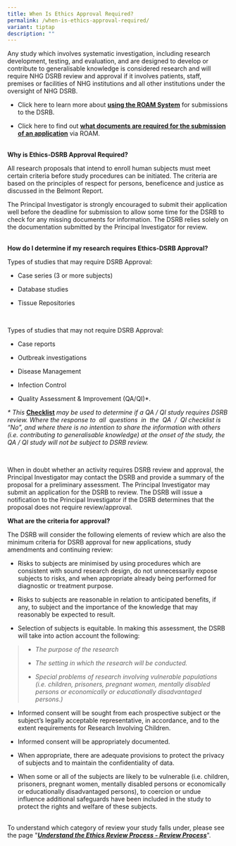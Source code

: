 ```yaml
---
title: When Is Ethics Approval Required?
permalink: /when-is-ethics-approval-required/
variant: tiptap
description: ""
---
```

<p>Any study which involves systematic investigation, including research
development, testing, and evaluation, and are designed to develop or contribute
to generalisable knowledge is considered research and will require NHG
DSRB review and approval if it involves patients, staff, premises or facilities
of NHG institutions and all other institutions under the oversight of NHG
DSRB.</p>
<ul data-tight="true" class="tight">
<li>
<p>Click here to learn more about&nbsp;<strong><a href="https://www.research.nhg.com.sg/wps/wcm/connect/romp/nhgromp/06+conducting+research/roam+intro" rel="noopener noreferrer nofollow" target="_blank"><u>using the ROAM System</u></a></strong> for
submissions to the DSRB.</p>
</li>
<li>
<p>Click here to find out&nbsp;<strong><a href="https://www.research.nhg.com.sg/wps/wcm/connect/7f0b6962-a62c-417e-99d5-0480a9e72948/Docs+required+for+DSRB+submission+v2.1_FINAL_301215.pdf?MOD=AJPERES&amp;CVID=ngbb8yU&amp;CVID=ngbb8yU" rel="noopener noreferrer nofollow" target="_blank"><u>what documents are required for the submission of an application</u></a></strong> via
ROAM.</p>
</li>
</ul>
<p>
<br><strong>Why is Ethics-DSRB Approval Required?</strong>
</p>
<p>All research proposals that intend to enroll human subjects must meet
certain criteria before study procedures can be initiated. The criteria
are based on the principles of respect for persons, beneficence and justice
as discussed in the Belmont Report.&nbsp;</p>
<p>The Principal Investigator is strongly encouraged to submit their application
well before the deadline for submission to allow some time for the DSRB
to check for any missing documents for information. The DSRB relies solely
on the documentation submitted by the Principal Investigator for review.</p>
<p>
<br><strong>How do I determine if my research requires Ethics-DSRB Approval?</strong>
</p>
<p>Types of studies that may require DSRB Approval:</p>
<ul data-tight="true" class="tight">
<li>
<p>Case series (3 or more subjects)</p>
</li>
<li>
<p>Database studies</p>
</li>
<li>
<p>Tissue Repositories</p>
</li>
</ul>
<p>&nbsp;</p>
<p>Types of studies that may not require DSRB Approval:</p>
<ul>
<li>
<p>Case reports</p>
</li>
<li>
<p>Outbreak investigations</p>
</li>
<li>
<p>Disease Management</p>
</li>
<li>
<p>Infection Control</p>
</li>
<li>
<p>Quality Assessment &amp; Improvement (QA/QI)*.</p>
</li>
</ul>
<p><em>* This </em><strong><a href="https://www.research.nhg.com.sg/wps/wcm/connect/63e46d50-54ab-45d4-9c54-727cb263a25f/QA+QI+Checklist+v30june+2020.docx?MOD=AJPERES&amp;CVID=nfD5Ktg&amp;CVID=nfD5Ktg&amp;CVID=nfD5Ktg&amp;CVID=nfD5Ktg" rel="noopener noreferrer nofollow" target="_blank"><u>Checklist</u></a></strong><em> may be used to determine if a QA / QI study requires DSRB review. Where the response to&nbsp; all&nbsp; questions&nbsp; in&nbsp; the&nbsp; QA&nbsp; /&nbsp; QI checklist is “No”, and where there is no intention to share the information with others (i.e. contributing to generalisable knowledge) at the onset of the study, the QA / QI study will not be subject to DSRB review.</em>
</p>
<p>&nbsp;</p>
<p>When in doubt whether an activity requires DSRB review and approval, the
Principal Investigator may contact the DSRB and provide a summary of the
proposal for a preliminary assessment. The Principal Investigator may submit
an application for the DSRB to review. The DSRB will issue a notification
to the Principal Investigator if the DSRB determines that the proposal
does not require review/approval.</p>
<p><strong>What are the criteria for approval?</strong>
</p>
<p>The DSRB will consider the following elements of review which are also
the minimum criteria for DSRB approval for new applications, study amendments
and continuing review:</p>
<ul>
<li>
<p>Risks to subjects are minimised by using procedures which are consistent
with sound research design, do not unnecessarily expose subjects to risks,
and when appropriate already being performed for diagnostic or treatment
purpose.</p>
</li>
</ul>
<ul>
<li>
<p>Risks to subjects are reasonable in relation to anticipated benefits,
if any, to subject and the importance of the knowledge that may reasonably
be expected to result.</p>
</li>
</ul>
<ul data-tight="true" class="tight">
<li>
<p>Selection of subjects is equitable. In making this assessment, the DSRB
will take into action account the following:</p>
</li>
</ul>
<blockquote>
<ul data-tight="true" class="tight">
<li>
<p><em>The purpose of the research</em>
</p>
</li>
<li>
<p><em>The setting in which the research will be conducted.</em>
</p>
</li>
<li>
<p><em>Special problems of research involving vulnerable populations (i.e. children, prisoners, pregnant women, mentally disabled persons or economically or educationally disadvantaged persons.)</em>
</p>
</li>
</ul>
</blockquote>
<ul>
<li>
<p>Informed consent will be sought from each prospective subject or the subject’s
legally acceptable representative, in accordance, and to the extent requirements
for Research Involving Children.</p>
</li>
</ul>
<ul>
<li>
<p>Informed consent will be appropriately documented.</p>
</li>
</ul>
<ul>
<li>
<p>When appropriate, there are adequate provisions to protect the privacy
of subjects and to maintain the confidentiality of data.</p>
</li>
</ul>
<ul data-tight="true" class="tight">
<li>
<p>When some or all of the subjects are likely to be vulnerable (i.e. children,
prisoners, pregnant women, mentally disabled persons or economically or
educationally disadvantaged persons), to coercion or undue influence additional
safeguards have been included in the study to protect the rights and welfare
of these subjects.</p>
</li>
</ul>
<p>
<br>To understand which category of review your study falls under, please
see the page "<strong><em><a href="https://www.research.nhg.com.sg/wps/wcm/connect/romp/nhgromp/02+ethics+and+quality/apply+ethics+approval/understand+ethics+review+processs" rel="noopener noreferrer nofollow" target="_blank"><u>Understand&nbsp;the&nbsp;Ethics&nbsp;Review&nbsp;Process&nbsp;-&nbsp;Review&nbsp;Process</u></a></em></strong>".</p>